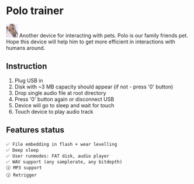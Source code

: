 # Polo trainer
![Polo](https://github.com/arhico/POLO_TRAINER/blob/main/main/polo_s.jpg?raw=true)
Another device for interacting with pets. Polo is our family friends pet. Hope this device will help him to get more efficient in interactions with humans around.

## Instruction
1. Plug USB in
2. Disk with ~3 MB capacity should appear (if not - press '0' button)
3. Drop single audio file at root directory
4. Press '0' button again or disconnect USB
5. Device will go to sleep and wait for touch
6. Touch device to play audio track

## Features status
    ✅ File embedding in flash + wear levelling
    ✅ Deep sleep
    ✅ User runmodes: FAT disk, audio player
    ✅ WAV support (any samplerate, any bitdepth)
    🕝 MP3 support
    🕝 Retrigger
